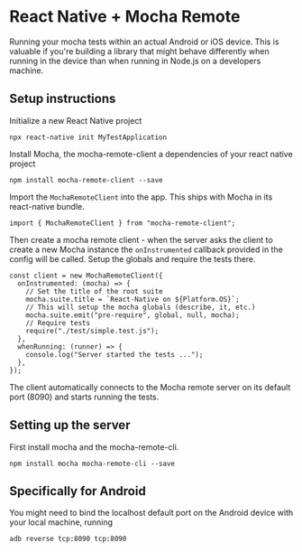 # React Native + Mocha Remote

Running your mocha tests within an actual Android or iOS device. This is valuable if you're building a library that
might behave differently when running in the device than when running in Node.js on a developers machine.

## Setup instructions

Initialize a new React Native project

```
npx react-native init MyTestApplication
```

Install Mocha, the mocha-remote-client a dependencies of your react native project

```
npm install mocha-remote-client --save
```

Import the `MochaRemoteClient` into the app.
This ships with Mocha in its react-native bundle.

```
import { MochaRemoteClient } from "mocha-remote-client";
```

Then create a mocha remote client - when the server asks the client to create a new Mocha instance the
`onInstrumented` callback provided in the config will be called. Setup the globals and require the tests there.

```
const client = new MochaRemoteClient({
  onInstrumented: (mocha) => {
    // Set the title of the root suite
    mocha.suite.title = `React-Native on ${Platform.OS}`;
    // This will setup the mocha globals (describe, it, etc.)
    mocha.suite.emit("pre-require", global, null, mocha);
    // Require tests
    require("./test/simple.test.js");
  },
  whenRunning: (runner) => {
    console.log("Server started the tests ...");
  },
});
```

The client automatically connects to the Mocha remote server on its default port (8090) and starts running the tests.

## Setting up the server

First install mocha and the mocha-remote-cli.

```
npm install mocha mocha-remote-cli --save
```

## Specifically for Android

You might need to bind the localhost default port on the Android device with your local machine, running

    adb reverse tcp:8090 tcp:8090
